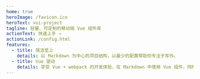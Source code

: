 ```yaml
---
home: true
heroImage: /favicon.ico
heroText: vui-project
tagline: 轻量、可定制的移动端 Vue 组件库
actionText: 快速上手 →
actionLink: /config.html
features:
  - title: 简洁至上
    details: 以 Markdown 为中心的项目结构，以最少的配置帮助你专注于写作。
  - title: Vue 驱动
    details: 享受 Vue + webpack 的开发体验，在 Markdown 中使用 Vue 组件，同时可以使用 Vue 来开发自定义主题。
---
```

